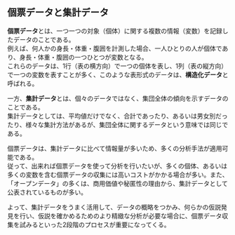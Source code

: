 ## 個票データと集計データ

**個票データ**とは、一つ一つの対象（個体）に関する複数の情報（変数）を記録したデータのことである。  
例えば、何人かの身長・体重・腹囲を計測した場合、一人ひとりの人が個体であり、身長・体重・腹囲の一つひとつが変数となる。  
これらのデータは、1行（表の横方向）で一つの個体を表し、1列（表の縦方向）で一つの変数を表すことが多く、このような表形式のデータは、**構造化データ**と呼ばれる。  

一方、**集計データ**とは、個々のデータではなく、集団全体の傾向を示すデータのことである。  
集計データとしては、平均値だけでなく、合計であったり、あるいは男女別だったり、様々な集計方法があるが、集団全体に関するデータという意味では同じである。  

個票データは、集計データに比べて情報量が多いため、多くの分析手法が適用可能である。  
従って、出来れば個票データを使って分析を行いたいが、多くの個体、あるいは多くの変数を含む個票データの収集には高いコストがかかる場合が多い。また、「オープンデータ」の多くは、商用価値や秘匿性の理由から、集計データとして公表されているものが多い。  

よって、集計データをうまく活用して、データの概略をつかみ、何らかの仮説発見を行い、仮説を確かめるためのより精緻な分析が必要な場合に、個票データ収集を試みるといった2段階のプロセスが重要になってくる。  

